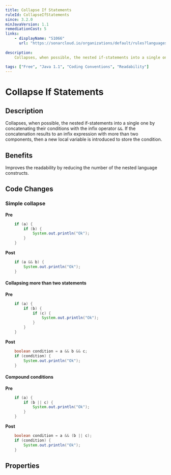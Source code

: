 ```yaml
---
title: Collapse If Statements
ruleId: CollapseIfStatements
since: 3.2.0
minJavaVersion: 1.1
remediationCost: 5
links:
    - displayName: "S1066"
      url: "https://sonarcloud.io/organizations/default/rules?languages=java&open=java%3AS1066&q=S1066"
    
description:
    Collapses, when possible, the nested if-statements into a single one by concatenating the conditions with the infix operator &&.
    
tags: ["Free", "Java 1.1", "Coding Conventions", "Readability"]
---
```


# Collapse If Statements

## Description

Collapses, when possible, the nested if-statements into a single one by concatenating their conditions with the infix operator `&&`. 
If the concatenation results to an infix expression with more than two components, then a new local variable is introduced to store the condition.


## Benefits

Improves the readability by reducing the number of the nested language constructs. 


## Code Changes

### Simple collapse
__Pre__
```java
    if (a) {
        if (b) {
            System.out.println("Ok");
        }
    }
```
__Post__
```java
    if (a && b) {
        System.out.println("Ok");
    }
```

#### Collapsing more than two statements
__Pre__
```java
    if (a) {
        if (b) {
            if (c) {					
                System.out.println("Ok");
            }
        }
    }
```
__Post__
```java
    boolean condition = a && b && c;
    if (condition) {
        System.out.println("Ok");
    }
```

#### Compound conditions
__Pre__
```java
    if (a) {
        if (b || c) {					
            System.out.println("Ok");
        }
    }
```
__Post__
```java
    boolean condition = a && (b || c);
    if (condition) {
        System.out.println("Ok");
    }
```
<VersionNotice />


## Properties

<RuleProperties />
